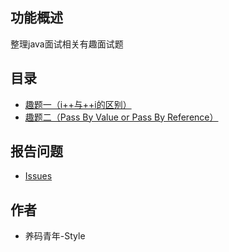 
## 功能概述

整理java面试相关有趣面试题

## 目录
  - [趣题一（i++与++i的区别）](/code/Q1_i++.md)
  - [趣题二（Pass By Value or Pass By Reference）](/code/Q2_PassByValue.md)



## 报告问题

- [Issues](https://github.com/FunCodingOfWe/java_FunQuestion/issues "report question")

## 作者

- 养码青年-Style




